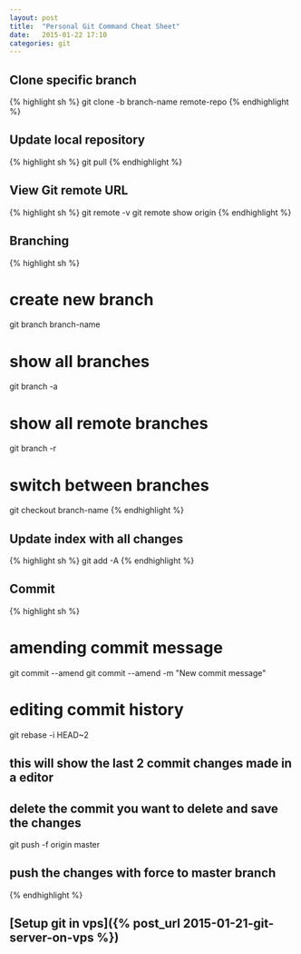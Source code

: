 ```yaml
---
layout: post
title:  "Personal Git Command Cheat Sheet"
date:   2015-01-22 17:10
categories: git
---
```


## Clone specific branch

{% highlight sh %}
git clone -b branch-name remote-repo
{% endhighlight %}

## Update local repository

{% highlight sh %}
git pull
{% endhighlight %}

## View Git remote URL

{% highlight sh %}
git remote -v
git remote show origin
{% endhighlight %}

## Branching

{% highlight sh %}
# create new branch
git branch branch-name

# show all branches
git branch -a

# show all remote branches
git branch -r

# switch between branches
git checkout branch-name
{% endhighlight %}

## Update index with all changes

{% highlight sh %}
git add -A
{% endhighlight %}

## Commit

{% highlight sh %}
# amending commit message
git commit --amend
git commit --amend -m "New commit message"

# editing commit history
git rebase -i HEAD~2
## this will show the last 2 commit changes made in a editor
## delete the commit you want to delete and save the changes
git push -f origin master
## push the changes with force to master branch
{% endhighlight %}

## [Setup git in vps]({% post_url 2015-01-21-git-server-on-vps %})

